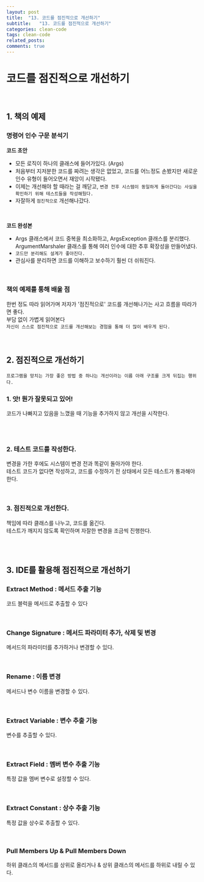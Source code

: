 ```yaml
---
layout: post
title:  "13. 코드를 점진적으로 개선하기"
subtitle:   "13. 코드를 점진적으로 개선하기"
categories: clean-code
tags: clean-code
related_posts:
comments: true
---
```

# 코드를 점진적으로 개선하기
<br>

## 1. 책의 예제

### 명령어 인수 구문 분석기

<b>코드 초안</b>

- 모든 로직이 하나의 클래스에 들어가있다. (Args)
- 처음부터 지저분한 코드를 짜려는 생각은 없었고, 코드를 어느정도 손봤지만 새로운 인수 유형이 들어오면서 재앙이 시작됐다.
- 이제는 개선해야 할 때라는 걸 깨닫고, `변경 전후 시스템이 동일하게 돌아간다는 사실을 확인하기 위해 테스트들을 작성해뒀다.`
- 자잘하게 `점진적으로` 개선해나갔다.

<br>

<b>코드 완성본</b>

- Args 클래스에서 코드 중복을 최소화하고, ArgsException 클래스를 분리했다. ArgumentMarshaler 클래스를 통해 여러 인수에 대한 추후 확장성을 만들어냈다.
- `코드만 분리해도 설계가 좋아진다.`
- 관심사를 분리하면 코드를 이해하고 보수하기 훨씬 더 쉬워진다.

<br>

### 책의 예제를 통해 배울 점

한번 정도 따라 읽어가며 저자가 '점진적으로' 코드를 개선해나가는 사고 흐름을 따라가면 좋다. <br>
부담 없이 가볍게 읽어본다 <br>
`자신이 스스로 점진적으로 코드를 개선해보는 경험을 통해 더 많이 배우게 된다.`  <br> <br><br>



## 2. 점진적으로 개선하기

`프로그램을 망치는 가장 좋은 방법 중 하나는 개선이라는 이름 아래 구조를 크게 뒤집는 행위다.`

### 1. 앗! 뭔가 잘못되고 있어!

코드가 나빠지고 있음을 느꼈을 때 기능을 추가하지 않고 개선을 시작한다.

<br><br>

### 2. 테스트 코드를 작성한다.

변경을 가한 후에도 시스템이 변경 전과 똑같이 돌아가야 한다.<br>
테스트 코드가 없다면 작성하고, 코드를 수정하기 전 상태에서 모든 테스트가 통과해야 한다. <br>

<br>

### 3. 점진적으로 개선한다.

책임에 따라 클래스를 나누고, 코드를 옮긴다. <br>
테스트가 깨지지 않도록 확인하며 자잘한 변경을 조금씩 진행한다. <br>

<br><br>

## 3. IDE를 활용해 점진적으로 개선하기

### Extract Method : 메서드 추출 기능

코드 블럭을 메서드로 추출할 수 있다 <br>

<br>

### Change Signature : 메서드 파라미터 추가, 삭제 및 변경

메서드의 파라미터를 추가하거나 변경할 수 있다. <br>

<br>

### Rename : 이름 변경

메서드나 변수 이름을 변경할 수 있다. <br>

<br>

### Extract Variable : 변수 추출 기능

변수를 추출할 수 있다. <br>

<br>

### Extract Field : 멤버 변수 추출 기능

특정 값을 멤버 변수로 설정할 수 있다. <br>

<br>

### Extract Constant : 상수 추출 기능

특정 값을 상수로 추출할 수 있다. <br>

<br>

### Pull Members Up & Pull Members Down

하위 클래스의 메서드를 상위로 올리거나 & 상위 클래스의 메서드를 하위로 내릴 수 있다. <br>

